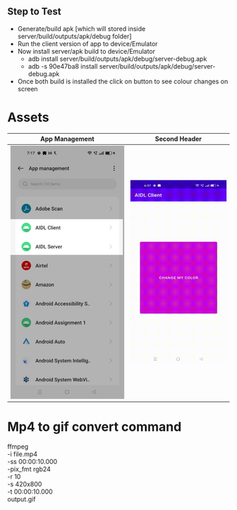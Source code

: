 
## Step to Test 

- Generate/build apk [which will stored inside server/build/outputs/apk/debug folder]
- Run the client version of app to device/Emulator
- Now install server/apk build to device/Emulator
  - adb install server/build/outputs/apk/debug/server-debug.apk
  - adb -s 90e47ba8 install server/build/outputs/apk/debug/server-debug.apk
- Once both build is installed the click on button to see colour changes on screen

# Assets
|App Management | Second Header|
--|--
![Screenshot_20231201_191749.png](screenshot%2FScreenshot_20231201_191749.png) | ![output.gif](screenshot%2Foutput.gif)



# Mp4 to gif convert command
ffmpeg \
-i file.mp4 \
-ss 00:00:10.000 \
-pix_fmt rgb24 \
-r 10 \
-s 420x800 \
-t 00:00:10.000 \
output.gif
